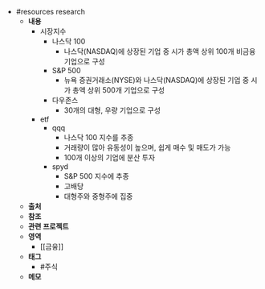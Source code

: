 - #resources research
	- **내용**
		- 시장지수
			- 나스닥 100
				- 나스닥(NASDAQ)에 상장된 기업 중 시가 총액 상위 100개 비금융 기업으로 구성
			- S&P 500
				- 뉴욕 증권거래소(NYSE)와 나스닥(NASDAQ)에 상장된 기업 중 시가 총액 상위 500개 기업으로 구성
			- 다우존스
				- 30개의 대형, 우량 기업으로 구성
		- etf
			- qqq
				- 나스닥 100 지수를 추종
				- 거래량이 많아 유동성이 높으며, 쉽게 매수 및 매도가 가능
				- 100개 이상의 기업에 분산 투자
			- spyd
				- S&P 500 지수에 추종
				- 고배당
				- 대형주와 중형주에 집중
	- **출처**
	- **참조**
	- **관련 프로젝트**
	- **영역**
		- [[금융]]
	- **태그**
		- #주식
	- **메모**